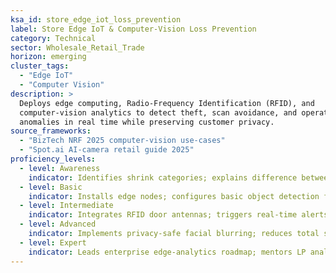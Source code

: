 ```yaml
---
ksa_id: store_edge_iot_loss_prevention
label: Store Edge IoT & Computer-Vision Loss Prevention
category: Technical
sector: Wholesale_Retail_Trade
horizon: emerging
cluster_tags:
  - "Edge IoT"
  - "Computer Vision"
description: >
  Deploys edge computing, Radio-Frequency Identification (RFID), and
  computer-vision analytics to detect theft, scan avoidance, and operational
  anomalies in real time while preserving customer privacy.
source_frameworks:
  - "BizTech NRF 2025 computer-vision use-cases"
  - "Spot.ai AI-camera retail guide 2025"
proficiency_levels:
  - level: Awareness
    indicator: Identifies shrink categories; explains difference between CCTV and AI cameras.
  - level: Basic
    indicator: Installs edge nodes; configures basic object detection for empty-shelf alerts.
  - level: Intermediate
    indicator: Integrates RFID door antennas; triggers real-time alerts to LP team; achieves 95 % detection precision.
  - level: Advanced
    indicator: Implements privacy-safe facial blurring; reduces total shrink by ≥ 8 %.
  - level: Expert
    indicator: Leads enterprise edge-analytics roadmap; mentors LP analysts; collaborates with data-privacy KSA to ensure compliance.
---
```

